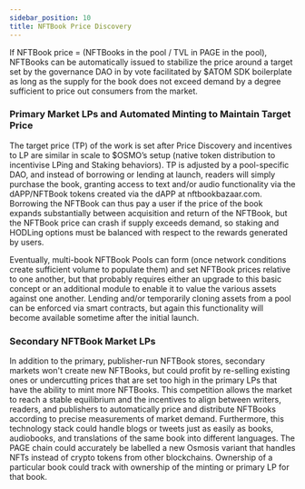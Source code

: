 ```yaml
---
sidebar_position: 10
title: NFTBook Price Discovery 
---
```


If NFTBook price = (NFTBooks in the pool / TVL in PAGE in the pool), NFTBooks can be automatically issued to stabilize the price around a target set by the governance DAO in by vote facilitated by $ATOM SDK boilerplate as long as the supply for the book does not exceed demand by a degree sufficient to price out consumers from the market. 

### Primary Market LPs and Automated Minting to Maintain Target Price 

The target price (TP) of the work is set after Price Discovery and incentives to LP are similar in scale to $OSMO’s setup (native token distribution to incentivise LPing and Staking behaviors). TP is adjusted by a pool-specific DAO, and instead of borrowing or lending at launch, readers will simply purchase the book, granting access to text and/or audio functionality via the dAPP/NFTBook tokens created via the dAPP at nftbookbazaar.com. Borrowing the NFTBook can thus pay a user if the price of the book expands substantially between acquisition and return of the NFTBook, but the NFTBook price can crash if supply exceeds demand, so staking and HODLing options must be balanced with respect to the rewards generated by users.

Eventually, multi-book NFTBook Pools can form (once network conditions create sufficient volume to populate them) and set NFTBook prices relative to one another, but that probably requires either an upgrade to this basic concept or an additional module to enable it to value the various assets against one another. Lending and/or temporarily cloning assets from a pool can be enforced via smart contracts, but again this functionality will become available sometime after the initial launch.

### Secondary NFTBook Market LPs

In addition to the primary, publisher-run NFTBook stores, secondary markets won't create new NFTBooks, but could profit by re-selling existing ones or undercutting prices that are set too high in the primary LPs that have the ability to mint more NFTBooks. This competition allows the market to reach a stable equilibrium and the incentives to align between writers, readers, and publishers to automatically price and distribute NFTBooks according to precise measurements of market demand. Furthermore, this technology stack could handle blogs or tweets just as easily as books, audiobooks, and translations of the same book into different languages. The PAGE chain could accurately be labelled a new Osmosis variant that handles NFTs instead of crypto tokens from other blockchains. Ownership of a particular book could track with ownership of the minting or primary LP for that book.
